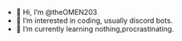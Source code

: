 - 👋 Hi, I’m @theOMEN203
- 👀 I’m interested in coding, usually discord bots.
- 🌱 I’m currently learning nothing,procrastinating.


<!---
theOMEN203/theOMEN203 is a ✨ special ✨ repository because its `README.md` (this file) appears on your GitHub profile.
You can click the Preview link to take a look at your changes.
--->
